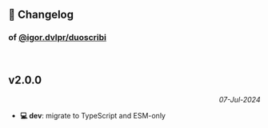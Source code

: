 ## 📒 Changelog

### of [@igor.dvlpr/duoscribi](https://github.com/igorskyflyer/npm-duoscribi)

<br>

## v2.0.0

<p align="right"><em>07-Jul-2024</em></p>

- **💻 dev**: migrate to TypeScript and ESM-only
